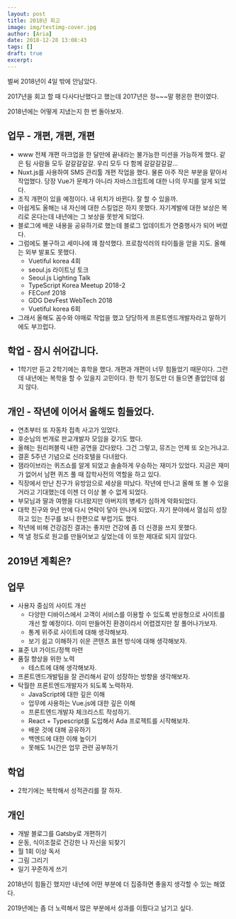 ```yaml
---
layout: post
title: 2018년 회고
image: img/testimg-cover.jpg
author: [Aria]
date: 2018-12-28 13:08:43
tags: []
draft: true
excerpt:
---
```


벌써 2018년이 4일 밖에 안남았다.

2017년을 회고 할 때 다사다난했다고 했는데 2017년은 정~~~말 평온한 편이였다.

2018년에는 어떻게 지냈는지 한 번 돌아보자.

업무 \- 개편, 개편, 개편
----------------

*   www 전체 개편 마크업을 한 달만에 끝내라는 불가능한 미션을 가능하게 했다. 같은 팀 사람들 모두 갈갈갈갈갈. 우리 모두 다 함께 갈갈갈갈갈...
*   Nuxt.js를 사용하여 SMS 관리툴 개편 작업을 했다. 물론 아주 작은 부분을 맡아서 작업했다. 당장 Vue가 문제가 아니라 자바스크립트에 대한 나의 무지를 알게 되었다.
*   조직 개편이 있을 예정이다. 내 위치가 바뀐다. 잘 할 수 있을까.
*   아쉽게도 올해는 내 자신에 대한 스킬업은 하지 못했다. 자기계발에 대한 보상은 복리로 온다는데 내년에는 그 보상을 못받게 되었다.
*   블로그에 배운 내용을 공유하기로 했는데 블로그 업데이트가 연중행사가 되어 버렸다.
*   그럼에도 불구하고 세미나에 꽤 참석했다. 프로참석러의 타이틀을 얻을 지도. 올해는 외부 발표도 못했다.
    *   Vuetiful korea 4회
    *   seoul.js 라이트닝 토크
    *   Seoul.js Lighting Talk
    *   TypeScript Korea Meetup 2018-2
    *   FEConf 2018
    *   GDG DevFest WebTech 2018
    *   Vuetiful korea 6회
*   그래서 올해도 꼼수와 야매로 작업을 했고 당당하게 프론트엔드개발자라고 말하기에도 부끄럽다.

학업 \- 잠시 쉬어갑니다.
---------------

*   1학기만 듣고 2학기에는 휴학을 했다. 개편과 개편이 너무 힘들었기 때문이다. 그런데 내년에는 복학을 할 수 있을지 고민이다. 한 학기 정도만 더 들으면 졸업인데 쉽지 않다.

개인 \- 작년에 이어서 올해도 힘들었다.
-----------------------

*   연초부터 또 자동차 접촉 사고가 있었다.
*   후순님의 번개로 판교개발자 모임을 갖기도 했다.
*   올해는 원리퍼블릭 내한 공연을 갔다왔다. 그건 그렇고, 뮤즈는 언제 또 오는거냐고.
*   결혼 5주년 기념으로 신라호텔을 다녀왔다.
*   잼라이브라는 퀴즈쇼를 알게 되었고 솔솔하게 우승하는 재미가 있었다. 지금은 재미가 없어서 남편 퀴즈 풀 때 잡학사전의 역할을 하고 있다.
*   직장에서 만난 친구가 유방암으로 세상을 떠났다. 작년에 만나고 올해 또 볼 수 있을거라고 기대했는데 이젠 더 이상 볼 수 없게 되었다.
*   부모님과 딸과 여행을 다녀왔지만 아버지의 병세가 심하게 악화되었다.
*   대학 친구와 9년 만에 다시 연락이 닿아 만나게 되었다. 자기 분야에서 열심히 성장하고 있는 친구를 보니 한편으로 부럽기도 했다.
*   작년에 비해 건강검진 결과는 좋지만 건강에 좀 더 신경을 쓰지 못했다.
*   책 낼 정도로 원고를 만들어보고 싶었는데 이 또한 제대로 되지 않았다.

2019년 계획은?
----------

업무
--

*   사용자 중심의 사이트 개선
    *   다양한 디바이스에서 고객이 서비스를 이용할 수 있도록 반응형으로 사이트를 개선 할 예정이다. 이미 만들어진 환경이라서 어렵겠지만 잘 풀어나가보자.
    *   통계 위주로 사이트에 대해 생각해보자.
    *   보기 쉽고 이해하기 쉬운 콘텐츠 표현 방식에 대해 생각해보자.
*   표준 UI 가이드/정책 마련
*   품질 향상을 위한 노력
    *   테스트에 대해 생각해보자.
*   프론트엔드개발팀을 잘 관리해서 같이 성장하는 방향을 생각해보자.
*   탁월한 프론트엔드개발자가 되도록 노력하자.
    *   JavaScript에 대한 깊은 이해
    *   업무에 사용하는 Vue.js에 대한 깊은 이해
    *   프론트엔드개발자 체크리스트 작성하기.
    *   React + Typescript를 도입해서 Ada 프로젝트를 시작해보자.
    *   배운 것에 대해 공유하기
    *   백엔드에 대한 이해 높이기
    *   못해도 1시간은 업무 관련 공부하기

학업
--

*   2학기에는 복학해서 성적관리를 잘 하자.

개인
--

*   개발 블로그를 Gatsby로 개편하기
*   운동, 식이조절로 건강한 나 자신을 되찾기
*   월 1회 이상 독서
*   그림 그리기
*   일기 꾸준하게 쓰기

2018년이 힘들긴 했지만 내년에 어떤 부분에 더 집중하면 좋을지 생각할 수 있는 해였다.

2019년에는 좀 더 노력해서 많은 부분에서 성과를 이뤘다고 남기고 싶다.